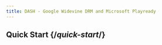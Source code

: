 ```yaml
---
title: DASH - Google Widevine DRM and Microsoft Playready
---
```


## Quick Start   {/*quick-start*/}
